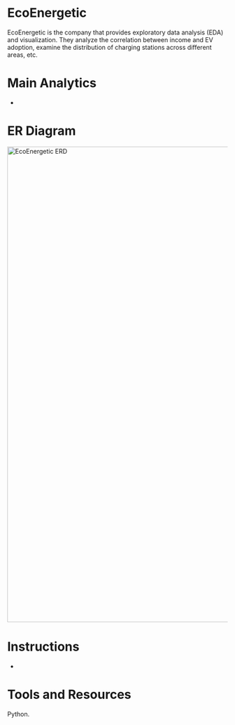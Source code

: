 # EcoEnergetic

EcoEnergetic is the company that provides exploratory data analysis (EDA) and visualization. They analyze the correlation between income and EV adoption, examine the distribution of charging stations across different areas, etc.

# Main Analytics

-

# ER Diagram

<img width="1834" height="1084" alt="EcoEnergetic ERD" src="https://github.com/user-attachments/assets/9b4e1d24-8639-42cb-a932-5eed918ca74c" />

# Instructions

-

# Tools and Resources

Python.
